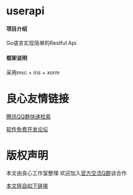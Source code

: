 # userapi

#### 项目介绍
Go语言实现简单的Restful Api

#### 框架说明
采用mvc + iris + xorm


 # 良心友情链接

[腾讯QQ群快速检索](http://u.720life.cn/s/8cf73f7c)

[软件免费开发论坛](http://u.720life.cn/s/bbb01dc0)

# 版权声明 

本文由良心工作室整理 欢迎加入[官方交流Q群](https://u.720life.cn/s/f2316816)谈合作

[本文转自如下链接](http://u.720life.cn/g/2e71d0f0a5c601172267ba20d3a43c6e611fdfb4d5411221b1e57679defc0e59e58069383fd492d2ff540464784a05c2bb7a1a222d85fbc9ee6f084b0f07358c)